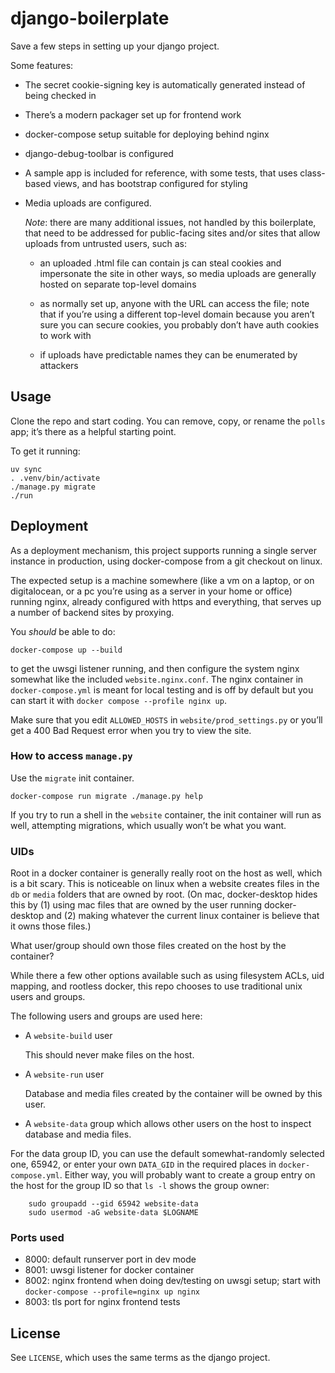 # django-boilerplate

Save a few steps in setting up your django project.

Some features:

  - The secret cookie-signing key is automatically generated instead of
    being checked in

  - There’s a modern packager set up for frontend work

  - docker-compose setup suitable for deploying behind nginx

  - django-debug-toolbar is configured

  - A sample app is included for reference, with some tests, that uses
    class-based views, and has bootstrap configured for styling

  - Media uploads are configured.

    *Note*: there are many additional issues, not handled by this
    boilerplate, that need to be addressed for public-facing sites and/or
    sites that allow uploads from untrusted users, such as:

      - an uploaded .html file can contain js can steal cookies and
        impersonate the site in other ways, so media uploads are generally
        hosted on separate top-level domains

      - as normally set up, anyone with the URL can access the file; note
        that if you’re using a different top-level domain because you
        aren’t sure you can secure cookies, you probably don’t have auth
        cookies to work with

      - if uploads have predictable names they can be enumerated by
        attackers

## Usage

Clone the repo and start coding. You can remove, copy, or rename the
`polls` app; it’s there as a helpful starting point.

To get it running:

    uv sync
    . .venv/bin/activate
    ./manage.py migrate
    ./run

## Deployment

As a deployment mechanism, this project supports running a single server
instance in production, using docker-compose from a git checkout on linux.

The expected setup is a machine somewhere (like a vm on a laptop, or on
digitalocean, or a pc you’re using as a server in your home or office)
running nginx, already configured with https and everything, that serves up
a number of backend sites by proxying.

You *should* be able to do:

    docker-compose up --build

to get the uwsgi listener running, and then configure the system nginx
somewhat like the included `website.nginx.conf`. The nginx container in
`docker-compose.yml` is meant for local testing and is off by default but
you can start it with `docker compose --profile nginx up`.

Make sure that you edit `ALLOWED_HOSTS` in `website/prod_settings.py` or
you’ll get a 400 Bad Request error when you try to view the site.

### How to access `manage.py`

Use the `migrate` init container.

    docker-compose run migrate ./manage.py help

If you try to run a shell in the `website` container, the init container
will run as well, attempting migrations, which usually won’t be what you
want.

### UIDs

Root in a docker container is generally really root on the host as well,
which is a bit scary. This is noticeable on linux when a website creates
files in the `db` or `media` folders that are owned by root. (On mac,
docker-desktop hides this by (1) using mac files that are owned by the user
running docker-desktop and (2) making whatever the current linux container
is believe that it owns those files.)

What user/group should own those files created on the host by the
container?

While there a few other options available such as using filesystem ACLs,
uid mapping, and rootless docker, this repo chooses to use traditional unix
users and groups.

The following users and groups are used here:

  - A `website-build` user

    This should never make files on the host.

  - A `website-run` user

    Database and media files created by the container will be owned by this
    user.

  - A `website-data` group which allows other users on the host to
    inspect database and media files.

For the data group ID, you can use the default somewhat-randomly selected
one, 65942, or enter your own `DATA_GID` in the required places in
`docker-compose.yml`. Either way, you will probably want to create a group
entry on the host for the group ID so that `ls -l` shows the group owner:

        sudo groupadd --gid 65942 website-data
        sudo usermod -aG website-data $LOGNAME

### Ports used

  - 8000: default runserver port in dev mode
  - 8001: uwsgi listener for docker container
  - 8002: nginx frontend when doing dev/testing on uwsgi setup; start with
    `docker-compose --profile=nginx up nginx`
  - 8003: tls port for nginx frontend tests

## License

See `LICENSE`, which uses the same terms as the django project.

